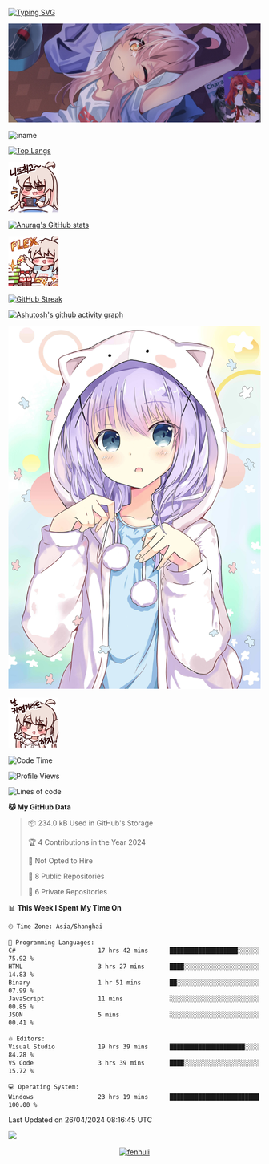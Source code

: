 [![Typing SVG](https://readme-typing-svg.demolab.com?font=Fira+Code&pause=1000&color=F78FDE&width=435&lines=%E6%AC%A2%E8%BF%8E%E5%A4%A7%E4%BD%AC%E6%9D%A5%E8%AE%BF0v0)](https://git.io/typing-svg)



<p align="center">
  <a href="https://github.com/qq583044063qq"><img src="bg.webp" alt="qq583044063qq Banner"></a>
</p>



![:name](https://count.getloli.com/get/@hk416?theme=rule34) 


[![Top Langs](https://github-readme-stats.vercel.app/api/top-langs/?username=qq583044063qq&locale=cn&hide=javascript,html,css&theme=tokyonight)](https://github.com/anuraghazra/github-readme-stats)


![baimeng.png](mahiro_switch.png) 


[![Anurag's GitHub stats](https://github-readme-stats.vercel.app/api?username=qq583044063qq&count_private=true&show_icons=true&locale=cn&theme=tokyonight)](https://github.com/anuraghazra/github-readme-stats)


![baimeng.png](mahiro_flex.png) 


[![GitHub Streak](https://streak-stats.demolab.com/?user=qq583044063qq&locale=zh_Hans&theme=tokyonight)](https://git.io/streak-stats)

[![Ashutosh's github activity graph](https://github-readme-activity-graph.vercel.app/graph?username=qq583044063qq&theme=tokyo-night)](https://github.com/ashutosh00710/github-readme-activity-graph)

<p align="center">
  <a href="https://github.com/qq583044063qq"><img src="bg15.jpg" alt="bg15"></a>
</p>

![baimeng.png](mahiro.png) 
<!--START_SECTION:waka-->
![Code Time](http://img.shields.io/badge/Code%20Time-839%20hrs%2024%20mins-blue)

![Profile Views](http://img.shields.io/badge/Profile%20Views-0-blue)

![Lines of code](https://img.shields.io/badge/From%20Hello%20World%20I%27ve%20Written-904.7%20thousand%20lines%20of%20code-blue)

**🐱 My GitHub Data** 

> 📦 234.0 kB Used in GitHub's Storage 
 > 
> 🏆 4 Contributions in the Year 2024
 > 
> 🚫 Not Opted to Hire
 > 
> 📜 8 Public Repositories 
 > 
> 🔑 6 Private Repositories 
 > 
📊 **This Week I Spent My Time On** 

```text
🕑︎ Time Zone: Asia/Shanghai

💬 Programming Languages: 
C#                       17 hrs 42 mins      ███████████████████░░░░░░   75.92 % 
HTML                     3 hrs 27 mins       ████░░░░░░░░░░░░░░░░░░░░░   14.83 % 
Binary                   1 hr 51 mins        ██░░░░░░░░░░░░░░░░░░░░░░░   07.99 % 
JavaScript               11 mins             ░░░░░░░░░░░░░░░░░░░░░░░░░   00.85 % 
JSON                     5 mins              ░░░░░░░░░░░░░░░░░░░░░░░░░   00.41 % 

🔥 Editors: 
Visual Studio            19 hrs 39 mins      █████████████████████░░░░   84.28 % 
VS Code                  3 hrs 39 mins       ████░░░░░░░░░░░░░░░░░░░░░   15.72 % 

💻 Operating System: 
Windows                  23 hrs 19 mins      █████████████████████████   100.00 % 
```


 Last Updated on 26/04/2024 08:16:45 UTC
<!--END_SECTION:waka-->

<img src="https://typograssy.deno.dev/api?text=Thank%20you%20for%20visiting%20my%20profile!&l0=none&l1=ef858c&l2=62b7d8&l3=ffb6c1&l4=caf9ff&bg=none&frame=none&speed=250&comment=">

<p align="center">
  <a href="https://github.com/qq583044063qq"><img src="fenhuli.gif" alt="fenhuli"></a>
</p>
